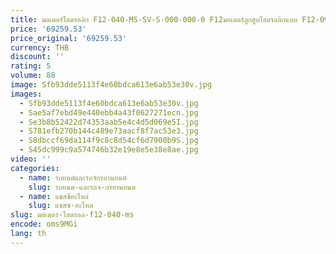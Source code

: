 ```yaml
---
title: มอเตอร์ไฮดรอลิก F12-040-MS-SV-S-000-000-0 F12มอเตอร์ลูกสูบไฮดรอลิกแบบ F12-090-MF-IV-D-000-0000-00 F12-060-MF-IV-K 000-0000 P0
price: '69259.53'
price_original: '69259.53'
currency: THB
discount: ''
rating: 5
volume: 88
image: Sfb93dde5113f4e60bdca613e6ab53e30v.jpg
images:
  - Sfb93dde5113f4e60bdca613e6ab53e30v.jpg
  - Sae5af7ebd49e440ebb4a43f0627271ecn.jpg
  - Se3b8b52422d74353aab5e4c4d5d069e5I.jpg
  - S781efb270b144c489e73aacf8f7ac53e3.jpg
  - S8dbccf69da114f9c8c8d54cf6d7900b9S.jpg
  - S45dc999c9a574746b32e19e8e5e38e8ae.jpg
video: ''
categories:
  - name: รถยนต์และรถจักรยานยนต์
    slug: รถยนต-และรถจ-กรยานยนต
  - name: แชสซีอะไหล่
    slug: แชสซ-อะไหล
slug: มอเตอร-ไฮดรอล-f12-040-ms
encode: oms9MGi
lang: th
---
```

  
